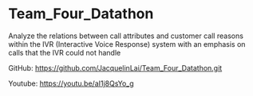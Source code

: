 # Team_Four_Datathon
Analyze the relations between call attributes and customer call reasons within the IVR (Interactive Voice Response) system with an emphasis on calls that the IVR could not handle

GitHub: https://github.com/JacquelinLai/Team_Four_Datathon.git

Youtube: https://youtu.be/aI1j8QsYo_g
